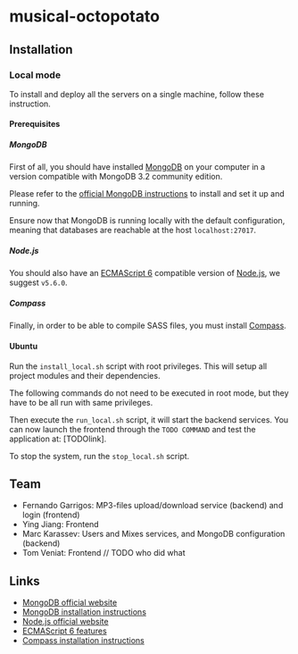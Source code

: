 # musical-octopotato

## Installation

### Local mode

To install and deploy all the servers on a single machine, follow these instruction.

#### Prerequisites

##### MongoDB

First of all, you should have installed [MongoDB][2] on your computer in a version compatible with MongoDB 3.2 community edition.

Please refer to the [official MongoDB instructions][1] to install and set it up and running.

Ensure now that MongoDB is running locally with the default configuration, meaning that databases are reachable at the host `localhost:27017`.

##### Node.js

You should also have an [ECMAScript 6][4] compatible version of [Node.js][3], we suggest `v5.6.0`.

##### Compass

Finally, in order to be able to compile SASS files, you must install [Compass][5].

#### Ubuntu

Run the `install_local.sh` script with root privileges. This will setup all project modules and their dependencies.

The following commands do not need to be executed in root mode, but they have to be all run with same privileges.

Then execute the `run_local.sh` script, it will start the backend services. You can now launch the frontend through the `TODO COMMAND` and test the application at: [TODOlink].

To stop the system, run the `stop_local.sh` script.

## Team
 * Fernando Garrigos: MP3-files upload/download service (backend) and login (frontend)
 * Ying Jiang: Frontend
 * Marc Karassev: Users and Mixes services, and MongoDB configuration (backend)
 * Tom Veniat: Frontend
  // TODO who did what

## Links
 * [MongoDB official website][2]
 * [MongoDB installation instructions][1]
 * [Node.js official website][3]
 * [ECMAScript 6 features][4]
 * [Compass installation instructions][5]

[1]: https://docs.mongodb.org/master/installation/
[2]: https://www.mongodb.org/
[3]: https://nodejs.org/en/
[4]: http://es6-features.org/
[5]: http://compass-style.org/install/